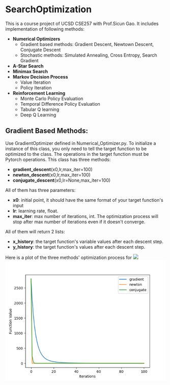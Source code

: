 # SearchOptimization
This is a course project of UCSD CSE257 with Prof.Sicun Gao. It includes implementation of following methods:
- **Numerical Optimizers**
  - Gradient based methods: Gradient Descent, Newtown Descent, Conjugate Descent
  - Stochastic methods: Simulated Annealing, Cross Entropy, Search Gradient
- **A-Star Search**
- **Minimax Search**
- **Markov Decision Process**
  - Value Iteration
  - Policy Iteration
- **Reinforcement Learning**
  - Monte Carlo Policy Evaluation
  - Temporal Difference Policy Evaluation
  - Tabular Q learning
  - Deep Q Learning


## Gradient Based Methods:
Use GradientOptimizer defined in Numerical_Optimizer.py. To initialize a instance of this class, you only need to tell the target function to be optimized to the class. The operations in the target function must be Pytorch operations. This class has three methods:
- **gradient_descent**(x0,lr,max_iter=100)
- **newton_descent**(x0,lr,max_iter=100)
- **conjugate_descent**(x0,lr=None,max_iter=100)


All of them has three parameters:
- **x0**: initial point, it should have the same format of your target function's input
- **lr**: learning rate, float.
- **max_iter**: max number of iterations, int. The optimization process will stop after max number of iterations even if it doesn't converge.


All of them will return 2 lists:
- **x_history**: the target function's variable values after each descent step.
- **y_history**: the target function's values after each descent step.

Here is a plot of the three methods' optimization process for 
<img src="http://chart.googleapis.com/chart?cht=tx&chl= $f(x_1,x_2,x_3,x_4,x_5) = x_1^2 \plus x_2^2 \plus x_3^2 \plus x_4^2 \plus x_5^2 $" style="border:none;">
![PNG](./figs/gradient_based.png)
